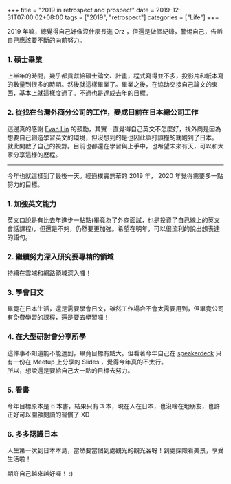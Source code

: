 +++
title = "2019 in retrospect and prospect"
date = 2019-12-31T07:00:02+08:00
tags = ["2019", "retrospect"]
categories = ["Life"]
+++

2019 年嘛，總覺得自己好像沒什麼長進 Orz ，但還是做個紀錄，警惕自己，告訴自己應該要不斷的向前努力。  

### 1. 碩士畢業

上半年的時間，幾乎都貢獻給碩士論文、計畫，程式寫得並不多，投影片和紙本寫的數量到很多的時期。然後就這樣畢業了。畢業之後，在協助交接自己論文的東西，基本上就這樣度過了。不過也是達成去年的目標。

### 2. 從找在台灣外商分公司的工作，變成目前在日本總公司工作

這邊真的感謝 [Evan Lin](https://www.evanlin.com/) 的鼓勵，其實一直覺得自己英文不怎麼好，找外商是因為想要自己創造學習英文的環境，但沒想到的是也因此誤打誤撞的就跑到了日本。  
就此開啟了自己的視野。目前也都還在學習與上手中，也希望未來有天，可以和大家分享這樣的歷程。


---

今年也就這樣到了最後一天。經過樸實無華的 2019 年， 2020 年覺得需要多一點努力的目標。

### 1. 加強英文能力

英文口說是有比去年進步一點點(畢竟為了外商面試，也是投資了自己線上的英文會話課程)，但還是不夠，仍然要更加強。希望在明年，可以很流利的說出想表達的語句。

### 2. 繼續努力深入研究要專精的領域

持續在雲端和網路領域深入囉！

### 3. 學會日文

畢竟在日本生活，還是需要學會日文，雖然工作場合不會太需要用到，但畢竟公司有免費學習的課程，還是要去學習囉！

### 4. 在大型研討會分享所學

這件事不知道能不能達到，畢竟目標有點大。但看著今年自己在 [speakerdeck](https://speakerdeck.com/sufuf3) 只有一份在 Meetup 上分享的 Slides ，覺得今年真的不太行。  
所以，想說還是要給自己大一點的目標去努力。  

### 5. 看書

今年目標原本是 6 本書，結果只有 3 本，現在人在日本，也沒啥在地朋友，也許正好可以開啟閱讀的習慣了 XD

### 6. 多多認識日本

人生第一次到日本本島，當然要當個到處觀光的觀光客呀！到處探險看美景，享受生活啦！

期許自己越來越好囉！ :)
